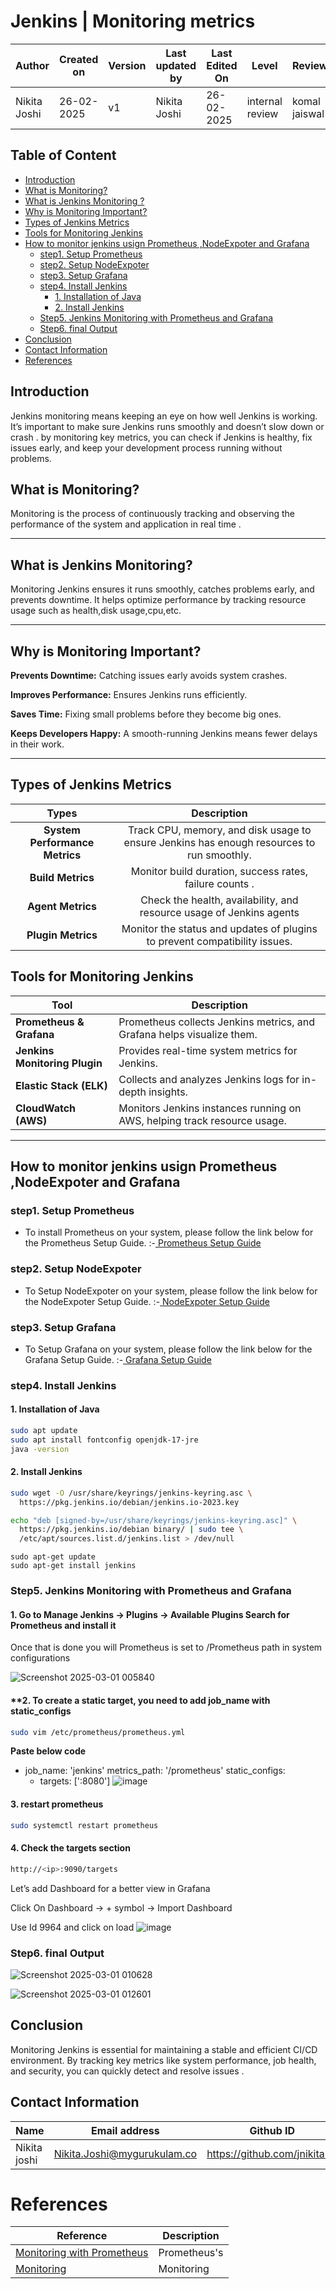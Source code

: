 # Jenkins | Monitoring metrics

| **Author** | **Created on** | **Version** | **Last updated by**|**Last Edited On**|**Level** |**Reviewer** |
|------------|---------------------------|-------------|----------------|-----|-------------|-------------|
| Nikita Joshi|  26-02-2025           | v1         | Nikita Joshi    |26-02-2025    |  internal review | komal jaiswal | 


## Table of Content
- [Introduction](#introduction)
- [What is Monitoring?](#what-is-monitoring)
- [What is Jenkins Monitoring ?](#what-is-jenkins-monitoring)
- [Why is Monitoring Important?](#why-is-monitoring-important)
- [Types of Jenkins Metrics ](#types-of-jenkins-metrics)
- [Tools for Monitoring Jenkins](#tools-for-monitoring-jenkins)
- [How to monitor jenkins usign Prometheus ,NodeExpoter and Grafana](#how-to-monitor-jenkins-usign-prometheus-nodeexpoter-and-grafana)
    - [step1. Setup Prometheus](#step1-setup-prometheus)
    - [step2. Setup NodeExpoter](#step2-setup-nodeexpoter)
    - [step3. Setup Grafana](#step3-setup-grafana)
    - [step4. Install Jenkins](#step4-install-jenkins)
      - [1. Installation of Java](#1-installation-of-java)
      - [2. Install Jenkins](#2-install-jenkins)
   - [Step5. Jenkins Monitoring with Prometheus and Grafana]()
   - [Step6. final Output](#step6-final-output)
- [Conclusion](Conclusion)
- [Contact Information](#contact-information)
- [References](#references)


## **Introduction**

Jenkins monitoring means keeping an eye on how well Jenkins is working. It’s important to make sure Jenkins runs smoothly and doesn’t slow down or crash . by monitoring key metrics, you can check if Jenkins is healthy, fix issues early, and keep your development process running without problems.


## **What is Monitoring?**

Monitoring is the process of continuously tracking and observing the performance of the system and application in real time  .


___
## **What is Jenkins Monitoring?**

Monitoring Jenkins ensures it runs smoothly, catches problems early, and prevents downtime. It helps optimize performance by tracking resource usage such as health,disk usage,cpu,etc.

___
## **Why is Monitoring Important?**
**Prevents Downtime:** Catching issues early avoids system crashes.

**Improves Performance:** Ensures Jenkins runs efficiently.

**Saves Time:** Fixing small problems before they become big ones.

**Keeps Developers Happy:** A smooth-running Jenkins means fewer delays in their work.
___
## **Types of Jenkins Metrics**

|       Types      |          Description               |
|:-----------------:|:-------------------------------------:|
| **System Performance Metrics** | Track CPU, memory, and disk usage to ensure Jenkins has enough resources to run smoothly.
| **Build Metrics** | Monitor build duration, success rates, failure counts .
| **Agent Metrics** | Check the health, availability, and resource usage of Jenkins agents 
| **Plugin Metrics** | Monitor the status and updates of plugins to prevent compatibility issues.


##  **Tools for Monitoring Jenkins**

| Tool                     | Description |
|--------------------------|-------------|
| **Prometheus & Grafana** | Prometheus collects Jenkins metrics, and Grafana helps visualize them. |
| **Jenkins Monitoring Plugin** | Provides real-time system metrics for Jenkins. |
| **Elastic Stack (ELK)** | Collects and analyzes Jenkins logs for in-depth insights. |
| **CloudWatch (AWS)** | Monitors Jenkins instances running on AWS, helping track resource usage. |
___
## **How to monitor jenkins usign Prometheus ,NodeExpoter and Grafana**

### **step1. Setup Prometheus**
 - To install Prometheus on your system, please follow the link below for the Prometheus Setup Guide. :-[ Prometheus Setup  Guide](https://github.com/snaatak-Zero-Downtime-Crew/Documentation/blob/Rohit-SCRUM-16/Common/Software/ScyllaDB/Installation/README.md)

### **step2. Setup NodeExpoter**
 - To Setup NodeExpoter on your system, please follow the link below for the NodeExpoter Setup Guide. :-[ NodeExpoter Setup  Guide](https://github.com/snaatak-Zero-Downtime-Crew/Documentation/blob/Rohit-SCRUM-16/Common/Software/ScyllaDB/Installation/README.md)

### **step3. Setup Grafana**
 - To Setup Grafana on your system, please follow the link below for the Grafana Setup Guide. :-[ Grafana Setup  Guide](https://github.com/snaatak-Zero-Downtime-Crew/Documentation/blob/Rohit-SCRUM-16/Common/Software/ScyllaDB/Installation/README.md)
### **step4. Install Jenkins**

#### **1. Installation of Java**
``` bash
sudo apt update
sudo apt install fontconfig openjdk-17-jre
java -version
```

#### **2. Install Jenkins**
``` bash
sudo wget -O /usr/share/keyrings/jenkins-keyring.asc \
  https://pkg.jenkins.io/debian/jenkins.io-2023.key
 ```
``` bash
echo "deb [signed-by=/usr/share/keyrings/jenkins-keyring.asc]" \
  https://pkg.jenkins.io/debian binary/ | sudo tee \
  /etc/apt/sources.list.d/jenkins.list > /dev/null
```
```
sudo apt-get update
sudo apt-get install jenkins
```

### **Step5. Jenkins Monitoring with Prometheus and Grafana**

####  **1. Go to Manage Jenkins → Plugins → Available Plugins Search for Prometheus and install it**

Once that is done you will Prometheus is set to /Prometheus path in system configurations

![Screenshot 2025-03-01 005840](https://github.com/user-attachments/assets/c9ad63e0-a2c4-4e21-b8b1-215c94f93679)


#### **2. To create a static target, you need to add job_name with static_configs
``` bash
sudo vim /etc/prometheus/prometheus.yml
```
**Paste below code**

- job_name: 'jenkins'
   metrics_path: '/prometheus'
   static_configs:
     - targets: ['<jenkins-ip>:8080']
![image](https://github.com/user-attachments/assets/cc843c39-bb9f-4c08-af9a-18232e19899c)

#### **3. restart prometheus**
``` bash
sudo systemctl restart prometheus
```

#### **4. Check the targets section**
``` bash
http://<ip>:9090/targets
```


Let’s add Dashboard for a better view in Grafana

Click On Dashboard → + symbol → Import Dashboard

Use Id 9964 and click on load
![image](https://github.com/user-attachments/assets/e2c9fbaf-966a-427c-a63c-a2b9e1a2f183)
### **Step6. final Output**


![Screenshot 2025-03-01 010628](https://github.com/user-attachments/assets/aafc7951-79a3-47b6-bcc4-ba4b8dd1600b)

![Screenshot 2025-03-01 012601](https://github.com/user-attachments/assets/cbe64528-7d6c-4148-b70a-0da6d71b1b55)



## **Conclusion**

Monitoring Jenkins is essential for maintaining a stable and efficient CI/CD environment. By tracking key metrics like system performance, job health, and security, you can quickly detect and resolve issues .

## **Contact Information**

| **Name** | **Email address**            | **Github ID**
|----------|-------------------------------|-------------------|
| Nikita joshi    | Nikita.Joshi@mygurukulam.co    | https://github.com/jnikita19  |


# References

| Reference  | Description |
| ---------  | ----------- |
|[Monitoring with Prometheus](https://medium.com/@PriyamChauhan/introduction-to-monitoring-with-prometheus-fe2cfefb0952) |Prometheus's |
|[Monitoring](https://www.geeksforgeeks.org/what-is-a-monitor/)|Monitoring |

